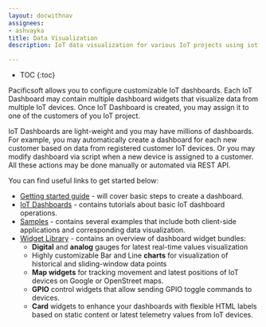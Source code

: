 ```yaml
---
layout: docwithnav
assignees:
- ashvayka
title: Data Visualization
description: IoT data visualization for various IoT projects using iot dashboards, dashboard widgets and real-time charts 

---
```


* TOC
{:toc}

Pacificsoft allows you to configure customizable IoT dashboards.
Each IoT Dashboard may contain multiple dashboard widgets that visualize data from multiple IoT devices.
Once IoT Dashboard is created, you may assign it to one of the customers of you IoT project.
 
IoT Dashboards are light-weight and you may have millions of dashboards. 
For example, you may automatically create a dashboard for each new customer based on data from registered customer IoT devices. 
Or you may modify dashboard via script when a new device is assigned to a customer. All these actions may be done manually or automated via REST API.

You can find useful links to get started below:

 - [Getting started guide](/docs/getting-started-guides/helloworld/) - will cover basic steps to create a dashboard.
 - [IoT Dashboards](/docs/user-guide/ui/dashboards/) - contains tutorials about basic IoT dashboard operations.
 - [Samples](/docs/samples/) - contains several examples that include both client-side applications and corresponding data visualization.
 - [Widget Library](/docs/user-guide/ui/widget-library/) - contains an overview of dashboard widget bundles:
   - **Digital** and **analog** gauges for latest real-time values visualization 
   - Highly customizable Bar and Line **charts** for visualization of historical and sliding-window data points  
   - **Map widgets** for tracking movement and latest positions of IoT devices on Google or OpenStreet maps.
   - **GPIO** control widgets that allow sending GPIO toggle commands to devices.
   - **Card** widgets to enhance your dashboards with flexible HTML labels based on static content or latest telemetry values from IoT devices. 